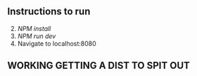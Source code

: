 ## Instructions to run
2. *NPM install*
3. *NPM run dev*
4. Navigate to localhost:8080

## WORKING GETTING A DIST TO SPIT OUT
